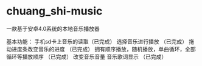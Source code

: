 # chuang_shi-music
一款基于安卓4.0系统的本地音乐播放器

基本功能：
手机sd卡上音乐的读取（已完成）
选择音乐进行播放 （已完成）
拖动进度条改变音乐的进度 （已完成）
拥有顺序播放，随机播放，单曲循环，全部循环等播放顺序 （已完成）
改变音乐音量
音乐歌词显示 （已完成）

